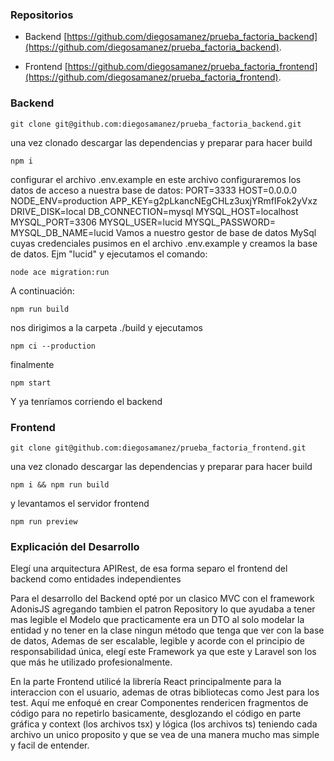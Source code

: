 ### Repositorios
- Backend
    [https://github.com/diegosamanez/prueba_factoria_backend](https://github.com/diegosamanez/prueba_factoria_backend).

- Frontend
    [https://github.com/diegosamanez/prueba_factoria_frontend](https://github.com/diegosamanez/prueba_factoria_frontend).

### Backend
```
git clone git@github.com:diegosamanez/prueba_factoria_backend.git
```
una vez clonado descargar las dependencias y preparar para hacer build
```
npm i
```
configurar el archivo .env.example en este archivo configuraremos los datos de acceso a nuestra base de datos:
PORT=3333
HOST=0.0.0.0
NODE_ENV=production
APP_KEY=g2pLkancNEgCHLz3uxjYRmfIFok2yVxz
DRIVE_DISK=local
DB_CONNECTION=mysql
MYSQL_HOST=localhost
MYSQL_PORT=3306
MYSQL_USER=lucid
MYSQL_PASSWORD=
MYSQL_DB_NAME=lucid
Vamos a nuestro gestor de base de datos MySql cuyas credenciales pusimos en el archivo .env.example y creamos la base de datos. Ejm "lucid" y ejecutamos el comando:
```
node ace migration:run
```
A continuación:
```
npm run build
```
nos dirigimos a la carpeta ./build y ejecutamos 
```
npm ci --production 
```
finalmente
```
npm start
```
Y ya tenríamos corriendo el backend

### Frontend
```
git clone git@github.com:diegosamanez/prueba_factoria_frontend.git
```
una vez clonado descargar las dependencias y preparar para hacer build
```
npm i && npm run build
```
y levantamos el servidor frontend
```
npm run preview
```

### Explicación del Desarrollo
Elegí una arquitectura APIRest, de esa forma separo el frontend del backend como entidades independientes

Para el desarrollo del Backend opté por un clasico MVC con el framework AdonisJS agregando tambien el patron Repository lo que ayudaba a tener mas legible el Modelo que practicamente era un DTO al solo modelar la entidad y no tener en la clase ningun método que tenga que ver con la base de datos, Ademas de ser escalable, legible y acorde con el principio de responsabilidad única, elegí este Framework ya que este y Laravel son los que más he utilizado profesionalmente.

En la parte Frontend utilicé la librería React principalmente para la interaccion con el usuario, ademas de otras bibliotecas como Jest para los test.
Aquí me enfoqué en crear Componentes rendericen fragmentos de código para no repetirlo basicamente, desglozando el código en parte gráfica y context (los archivos tsx) y lógica (los archivos ts) teniendo cada archivo un unico proposito y que se vea de una manera mucho mas simple y facil de entender.